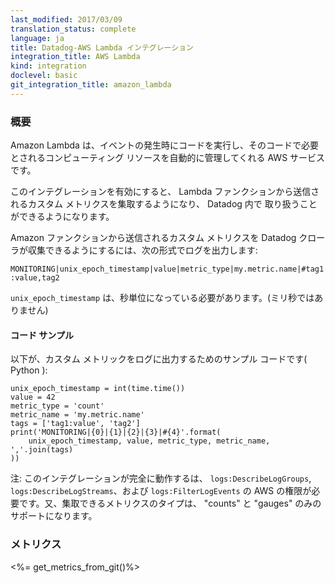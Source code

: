 ```yaml
---
last_modified: 2017/03/09
translation_status: complete
language: ja
title: Datadog-AWS Lambda インテグレーション
integration_title: AWS Lambda
kind: integration
doclevel: basic
git_integration_title: amazon_lambda
---
```


<!-- ### Overview
Amazon Lambda is a compute service that runs code in response to events and automatically manages the compute resources required by that code.

Enable this integration to begin collecting custom metrics from your Lambda functions, and see them in Datadog.

To send custom metrics to Datadog, you must print a log line from your Lambda, using the following format:
<code>MONITORING|unix_epoch_timestamp|value|metric_type|my.metric.name|#tag1:value,tag2</code>

Please ensure the `unix_epoch_timestamp` is in seconds (not milliseconds).

For example, here is sample snippet for printing a valid custom metric, from your Lambda function (in Python):
<code>
unix_epoch_timestamp = int(time.time())
value = 42
metric_type = 'count'
metric_name = 'my.metric.name'
tags = ['tag1:value', 'tag2']
print('MONITORING|{0}|{1}|{2}|{3}|#{4}'.format(
    unix_epoch_timestamp, value, metric_type, metric_name, ','.join(tags)
))
</code>

Note: This integration requires the AWS permissions <code>logs:DescribeLogGroups</code>, <code>logs:DescribeLogStreams</code>, and <code>logs:FilterLogEvents</code> to be fully enabled. Also, counts and gauges are the only metrics types currently supported. -->


### 概要

Amazon Lambda は、イベントの発生時にコードを実行し、そのコードで必要とされるコンピューティング リソースを自動的に管理してくれる AWS サービスです。

このインテグレーションを有効にすると、 Lambda ファンクションから送信されるカスタム メトリクスを集取するようになり、 Datadog 内で 取り扱うことができるようになります。

Amazon ファンクションから送信されるカスタム メトリクスを Datadog クローラが収集できるようにするには、次の形式でログを出力します:

`MONITORING|unix_epoch_timestamp|value|metric_type|my.metric.name|#tag1:value,tag2`

`unix_epoch_timestamp` は、秒単位になっている必要があります。(ミリ秒ではありません)

#### コード サンプル

以下が、カスタム メトリックをログに出力するためのサンプル コードです( Python ):

    unix_epoch_timestamp = int(time.time())
    value = 42
    metric_type = 'count'
    metric_name = 'my.metric.name'
    tags = ['tag1:value', 'tag2']
    print('MONITORING|{0}|{1}|{2}|{3}|#{4}'.format(
        unix_epoch_timestamp, value, metric_type, metric_name, ','.join(tags)
    ))

注: このインテグレーションが完全に動作するは、 `logs:DescribeLogGroups`, `logs:DescribeLogStreams`、および `logs:FilterLogEvents` の AWS の権限が必要です。又、集取できるメトリクスのタイプは、 "counts" と "gauges" のみのサポートになります。


<!-- ### Metrics

<%= get_metrics_from_git()%> -->

### メトリクス

<%= get_metrics_from_git()%> 
